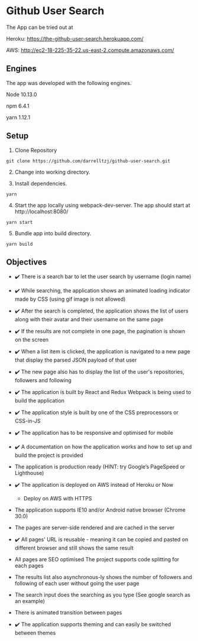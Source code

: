 # Github User Search

The App can be tried out at

Heroku: https://the-github-user-search.herokuapp.com/

AWS: http://ec2-18-225-35-22.us-east-2.compute.amazonaws.com/

## Engines

The app was developed with the following engines.

 Node 10.13.0

 npm 6.4.1

 yarn 1.12.1

## Setup

1) Clone Repository
```
git clone https://github.com/darrelltzj/github-user-search.git
```

2) Change into working directory.

3) Install dependencies.

```
yarn
```

4) Start the app locally using webpack-dev-server. The app should start at http://localhost:8080/

```
yarn start
```

5) Bundle app into build directory.

```
yarn build
```

## Objectives

* ✔️ There is a search bar to let the user search by username (login name)

* ✔️ While searching, the application shows an animated loading indicator made by CSS (using gif image is not allowed)

* ✔️ After the search is completed, the application shows the list of users along with their avatar and their username on the same page

* ✔️ If the results are not complete in one page, the pagination is shown on the screen

* ✔️ When a list item is clicked, the application is navigated to a new page that display the parsed JSON payload of that user

* ✔️ The new page also has to display the list of the user's repositories, followers and following

* ✔️ The application is built by React and Redux
Webpack is being used to build the application

* ✔️ The application style is built by one of the CSS preprocessors or CSS-in-JS

* ✔️ The application has to be responsive and optimised for mobile

* ✔️ A documentation on how the application works and how to set up and build the project is provided

* The application is production ready (HINT: try Google’s PageSpeed or Lighthouse)

* ✔️ The application is deployed on AWS instead of Heroku or Now

    * Deploy on AWS with HTTPS

* The application supports IE10 and/or Android native browser (Chrome 30.0)

* The pages are server-side rendered and are cached in the server

* ✔️ All pages' URL is reusable - meaning it can be copied and pasted on different browser and still shows the same result

* All pages are SEO optimised
The project supports code splitting for each pages

* The results list also asynchronous-ly shows the number of followers and following of each user without going the user page

* The search input does the searching as you type (See google search as an example)

* There is animated transition between pages

* ✔️ The application supports theming and can easily be switched between themes
